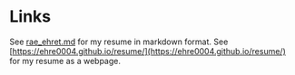 # Links

See [rae_ehret.md](./rae_ehret.md) for my resume in markdown format.
See [https://ehre0004.github.io/resume/](https://ehre0004.github.io/resume/) for my resume as a webpage.
